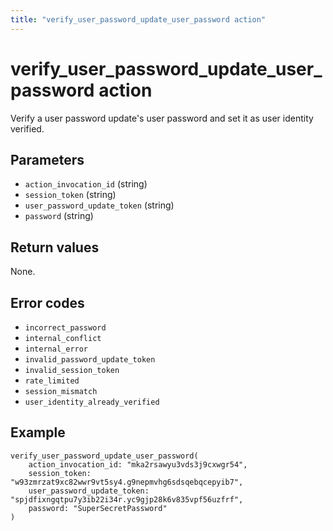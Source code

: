 ```yaml
---
title: "verify_user_password_update_user_password action"
---
```


# verify_user_password_update_user_password action

Verify a user password update's user password and set it as user identity verified.

## Parameters

-   `action_invocation_id` (string)
-   `session_token` (string)
-   `user_password_update_token` (string)
-   `password` (string)

## Return values

None.

## Error codes

-   `incorrect_password`
-   `internal_conflict`
-   `internal_error`
-   `invalid_password_update_token`
-   `invalid_session_token`
-   `rate_limited`
-   `session_mismatch`
-   `user_identity_already_verified`

## Example

```
verify_user_password_update_user_password(
    action_invocation_id: "mka2rsawyu3vds3j9cxwgr54",
    session_token: "w93zmrzat9xc82wwr9vt5sy4.g9nepmvhg6sdsqebqcepyib7",
    user_password_update_token: "spjdfixngqtpu7y3ib22i34r.yc9gjp28k6v835vpf56uzfrf",
    password: "SuperSecretPassword"
)
```
